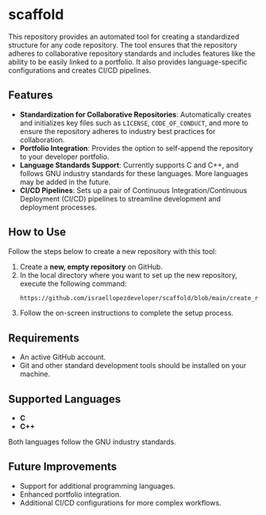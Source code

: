 # scaffold

This repository provides an automated tool for creating a standardized structure for any code repository. The tool ensures that the repository adheres to collaborative repository standards and includes features like the ability to be easily linked to a portfolio. It also provides language-specific configurations and creates CI/CD pipelines.

## Features

- **Standardization for Collaborative Repositories**: Automatically creates and initializes key files such as `LICENSE`, `CODE_OF_CONDUCT`, and more to ensure the repository adheres to industry best practices for collaboration.
- **Portfolio Integration**: Provides the option to self-append the repository to your developer portfolio.
- **Language Standards Support**: Currently supports C and C++, and follows GNU industry standards for these languages. More languages may be added in the future.
- **CI/CD Pipelines**: Sets up a pair of Continuous Integration/Continuous Deployment (CI/CD) pipelines to streamline development and deployment processes.

## How to Use

Follow the steps below to create a new repository with this tool:

1. Create a **new, empty repository** on GitHub.
2. In the local directory where you want to set up the new repository, execute the following command:
    ```bash
    https://github.com/israellopezdeveloper/scaffold/blob/main/create_repo
    ```
3. Follow the on-screen instructions to complete the setup process.

## Requirements

- An active GitHub account.
- Git and other standard development tools should be installed on your machine.

## Supported Languages

- **C**
- **C++**

Both languages follow the GNU industry standards.

## Future Improvements

- Support for additional programming languages.
- Enhanced portfolio integration.
- Additional CI/CD configurations for more complex workflows.

